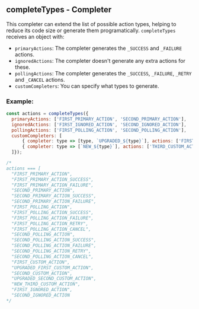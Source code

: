 ## completeTypes - Completer

This completer can extend the list of possible action types, helping to reduce its code size or generate them programatically. `completeTypes` receives an object with:

* `primaryActions`: The completer generates the `_SUCCESS` and `_FAILURE` actions.
* `ignoredActions`: The completer doesn't generate any extra actions for these.
* `pollingActions`: The completer generates the `_SUCCESS`, `_FAILURE`, `_RETRY` and `_CANCEL` actions.
* `customCompleters`: You can specify what types to generate.

### Example:
```js
const actions = completeTypes({
  primaryActions: ['FIRST_PRIMARY_ACTION', 'SECOND_PRIMARY_ACTION'],
  ignoredActions: ['FIRST_IGNORED_ACTION', 'SECOND_IGNORED_ACTION'],
  pollingActions: ['FIRST_POLLING_ACTION', 'SECOND_POLLING_ACTION'],
  customCompleters: [
      { completer: type => [type, `UPGRADED_${type}`], actions: ['FIRST_CUSTOM_ACTION', 'SECOND_CUSTOM_ACTION'] },
      { completer: type => [`NEW_${type}`], actions: ['THIRD_CUSTOM_ACTION'] },
  ]});

/*
actions === [
  "FIRST_PRIMARY_ACTION",
  "FIRST_PRIMARY_ACTION_SUCCESS",
  "FIRST_PRIMARY_ACTION_FAILURE",
  "SECOND_PRIMARY_ACTION",
  "SECOND_PRIMARY_ACTION_SUCCESS",
  "SECOND_PRIMARY_ACTION_FAILURE",
  "FIRST_POLLING_ACTION",
  "FIRST_POLLING_ACTION_SUCCESS",
  "FIRST_POLLING_ACTION_FAILURE",
  "FIRST_POLLING_ACTION_RETRY",
  "FIRST_POLLING_ACTION_CANCEL",
  "SECOND_POLLING_ACTION",
  "SECOND_POLLING_ACTION_SUCCESS",
  "SECOND_POLLING_ACTION_FAILURE",
  "SECOND_POLLING_ACTION_RETRY",
  "SECOND_POLLING_ACTION_CANCEL",
  "FIRST_CUSTOM_ACTION",
  "UPGRADED_FIRST_CUSTOM_ACTION",
  "SECOND_CUSTOM_ACTION",
  "UPGRADED_SECOND_CUSTOM_ACTION",
  "NEW_THIRD_CUSTOM_ACTION",
  "FIRST_IGNORED_ACTION",
  "SECOND_IGNORED_ACTION
*/
```
